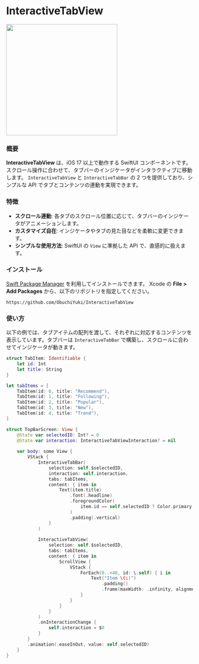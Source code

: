 # InteractiveTabView

<img src="https://github.com/user-attachments/assets/9cc62277-5387-4ea5-be81-b7ae430c8fbc" width="300px">

### 概要
**InteractiveTabView** は、iOS 17 以上で動作する SwiftUI コンポーネントです。スクロール操作に合わせて、タブバーのインジケータがインタラクティブに移動します。
`InteractiveTabView` と `InteractiveTabBar` の 2 つを提供しており、シンプルな API でタブとコンテンツの連動を実現できます。

### 特徴
- **スクロール連動**: 各タブのスクロール位置に応じて、タブバーのインジケータがアニメーションします。  
- **カスタマイズ自在**: インジケータやタブの見た目などを柔軟に変更できます。  
- **シンプルな使用方法**: SwiftUI の `View` に準拠した API で、直感的に扱えます。

### インストール
[Swift Package Manager](https://github.com/apple/swift-package-manager) を利用してインストールできます。
Xcode の **File > Add Packages** から、以下のリポジトリを指定してください。  
```
https://github.com/ObuchiYuki/InteractiveTabView
```

### 使い方

以下の例では、タブアイテムの配列を渡して、それぞれに対応するコンテンツを表示しています。タブバーは `InteractiveTabBar` で構築し、スクロールに合わせてインジケータが動きます。

```swift
struct TabItem: Identifiable {
    let id: Int
    let title: String
}

let tabItems = [
    TabItem(id: 0, title: "Recommend"),
    TabItem(id: 1, title: "Following"),
    TabItem(id: 2, title: "Popular"),
    TabItem(id: 3, title: "New"),
    TabItem(id: 4, title: "Trend"),
]

struct TopBarScreen: View {
    @State var selectedID: Int? = 0
    @State var interaction: InteractiveTabViewInteraction? = nil
    
    var body: some View {
        VStack {
            InteractiveTabBar(
                selection: self.$selectedID,
                interaction: self.interaction,
                tabs: tabItems,
                content: { item in
                    Text(item.title)
                        .font(.headline)
                        .foregroundColor(
                            item.id == self.selectedID ? Color.primary : Color.primary.opacity(0.25)
                        )
                        .padding(.vertical)
                }
            )
            
            InteractiveTabView(
                selection: self.$selectedID,
                tabs: tabItems,
                content: { item in
                    ScrollView {
                        VStack {
                            ForEach(0..<40, id: \.self) { i in
                                Text("Item \(i)")
                                    .padding()
                                    .frame(maxWidth: .infinity, alignment: .leading)
                            }
                        }
                    }
                }
            )
            .onInteractionChange {
                self.interaction = $0
            }
        }
        .animation(.easeInOut, value: self.selectedID)
    }
}
```

